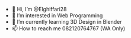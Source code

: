 - 👋 Hi, I’m @Elghiffari28
- 👀 I’m interested in Web Programming
- 🌱 I’m currently learning 3D Design in Blender
- 📫 How to reach me 082120764767 (WA Only)

<!---
Elghiffari28/Elghiffari28 is a ✨ special ✨ repository because its `README.md` (this file) appears on your GitHub profile.
You can click the Preview link to take a look at your changes.
--->
